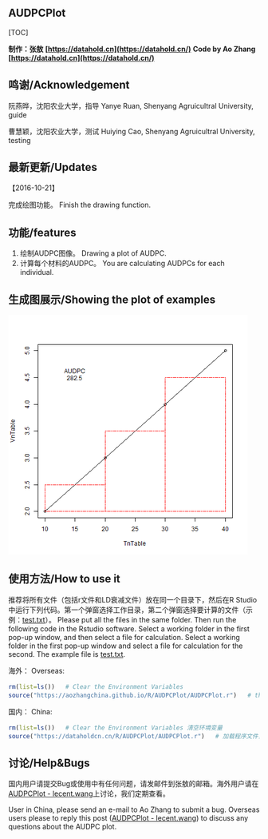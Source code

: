 ## AUDPCPlot

[TOC]

**制作：张敖** **[https://datahold.cn](https://datahold.cn/)** 
**Code by Ao Zhang [https://datahold.cn](https://datahold.cn/)**

## 鸣谢/Acknowledgement

阮燕晔，沈阳农业大学，指导
Yanye Ruan, Shenyang Agruicultral University, guide

曹慧颖，沈阳农业大学，测试
Huiying Cao, Shenyang Agruicultral University, testing

## 最新更新/Updates

【2016-10-21】

完成绘图功能。
Finish the drawing function.

## 功能/features

1. 绘制AUDPC图像。
   Drawing a plot of AUDPC.
1. 计算每个材料的AUDPC。
   You are calculating AUDPCs for each individual.

## 生成图展示/Showing the plot of examples

  ![AUDPCPlot](image\AUDPCPlot.png)
## 使用方法/How to use it

推荐将所有文件（包括r文件和LD衰减文件）放在同一个目录下，然后在R Studio中运行下列代码。第一个弹窗选择工作目录，第二个弹窗选择要计算的文件（示例：[test.txt](test.txt)）。
Please put all the files in the same folder. Then run the following code in the Rstudio software. Select a working folder in the first pop-up window, and then select a file for calculation. Select a working folder in the first pop-up window and select a file for calculation for the second. The example file is [test.txt](test.txt).

海外：
Overseas:

```r
rm(list=ls())   # Clear the Environment Variables
source("https://aozhangchina.github.io/R/AUDPCPlot/AUDPCPlot.r")   # the internet is required.
```

国内：
China:

```R
rm(list=ls())   # Clear the Environment Variables 清空环境变量 
source("https://dataholdcn.cn/R/AUDPCPlot/AUDPCPlot.r")   # 加载程序文件，需要联网
```

## 讨论/Help&Bugs

国内用户请提交Bug或使用中有任何问题，请发邮件到张敖的邮箱。海外用户请在[AUDPCPlot - lecent.wang](https://lecent.wang/d/70-audpcplot)上讨论，我们定期查看。

User in China, please send an e-mail to Ao Zhang to submit a bug. Overseas users please to reply this post ([AUDPCPlot - lecent.wang](https://lecent.wang/d/70-audpcplot)) to discuss any questions about the AUDPC plot.

